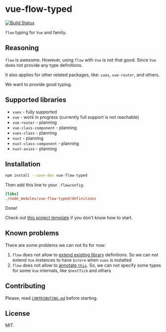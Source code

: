 # vue-flow-typed

[![Build Status](https://travis-ci.org/sobolevn/vue-flow-typed.svg?branch=master)](https://travis-ci.org/sobolevn/vue-flow-typed)

`flow` typing for `Vue` and family.


## Reasoning

`flow` is awesome. However, using `flow` with `Vue` is not that good.
Since `Vue` does not provide any type definitions.

It also applies for other related packages, like: `vuex`, `vue-router`, and others.

We want to provide good typing.


## Supported libraries

- `vuex` - fully supported
- `vue` - work in progress (currently full support is not reachable)
- `vue-router` - planning
- `vue-class-component` - planning
- `vuex-class` - planning
- `nuxt` - planning
- `nuxt-class-component` - planning
- `nuxt-axios` - planning


## Installation

```bash
npm install --save-dev vue-flow-typed
```

Then add this line to your `.flowconfig`:

```ini
[libs]
./node_modules/vue-flow-typed/definitions
```

Done!

Check out [this project template](https://github.com/wemake-services/wemake-vue-template) if you don't know how to start.


## Known problems

There are some problems we can not fix for now:

1. `flow` does not allow to [extend existing library](https://github.com/facebook/flow/issues/452) definitions. So we can not extend `Vue` instances to have `$store` when `vuex` is installed
2. `flow` does not allow to [annotate `this`](https://github.com/facebook/flow/issues/396). So, we can not specify some types for some `Vue` internals, like `$nextTick` and others


## Contributing

Please, read [`CONTRIBUTING.md`](/CONTRIBUTING.md) before starting.


## License

MIT.
